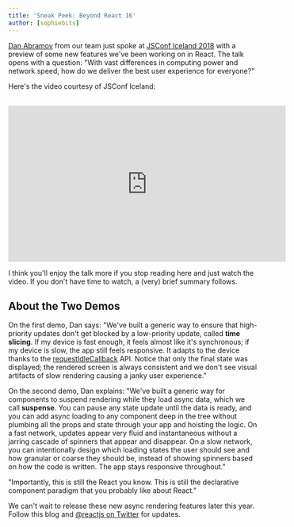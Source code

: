 ```yaml
---
title: 'Sneak Peek: Beyond React 16'
author: [sophiebits]
---
```


[Dan Abramov](https://twitter.com/dan_abramov) from our team just spoke at [JSConf Iceland 2018](https://2018.jsconf.is/) with a preview of some new features we've been working on in React. The talk opens with a question: "With vast differences in computing power and network speed, how do we deliver the best user experience for everyone?"

Here's the video courtesy of JSConf Iceland:

<br>

<iframe width="560" height="315" src="https://www.youtube-nocookie.com/embed/nLF0n9SACd4?rel=0" frameborder="0" allow="autoplay; encrypted-media" allowfullscreen></iframe>

I think you'll enjoy the talk more if you stop reading here and just watch the video. If you don't have time to watch, a (very) brief summary follows.

## About the Two Demos

On the first demo, Dan says: "We've built a generic way to ensure that high-priority updates don't get blocked by a low-priority update, called **time slicing**. If my device is fast enough, it feels almost like it's synchronous; if my device is slow, the app still feels responsive. It adapts to the device thanks to the [requestIdleCallback](https://developers.google.com/web/updates/2015/08/using-requestidlecallback) API. Notice that only the final state was displayed; the rendered screen is always consistent and we don't see visual artifacts of slow rendering causing a janky user experience."

On the second demo, Dan explains: "We've built a generic way for components to suspend rendering while they load async data, which we call **suspense**. You can pause any state update until the data is ready, and you can add async loading to any component deep in the tree without plumbing all the props and state through your app and hoisting the logic. On a fast network, updates appear very fluid and instantaneous without a jarring cascade of spinners that appear and disappear. On a slow network, you can intentionally design which loading states the user should see and how granular or coarse they should be, instead of showing spinners based on how the code is written. The app stays responsive throughout."

"Importantly, this is still the React you know. This is still the declarative component paradigm that you probably like about React."

We can't wait to release these new async rendering features later this year. Follow this blog and [@reactjs on Twitter](https://twitter.com/reactjs) for updates.
